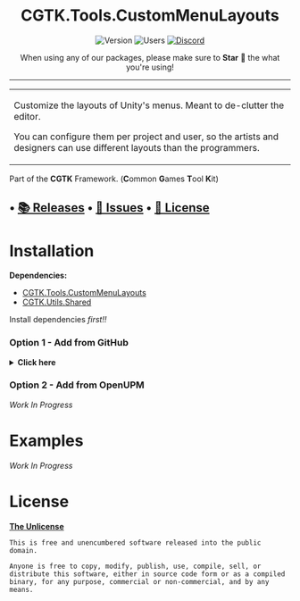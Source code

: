 <!-- toc -->
<div style="text-align: center;">

# CGTK.Tools.CustomMenuLayouts

![Version]( https://img.shields.io/github/package-json/v/Common-Games/Tools.CustomMenuLayouts?style=for-the-badge)
![Users](   https://img.shields.io/github/stars/Common-Games/Tools.CustomMenuLayouts?color=orange&style=for-the-badge)
[![Discord](https://img.shields.io/discord/763171539763462144?color=%237289DA&label=discord&logo=discord&style=for-the-badge)](https://discord.gg/S9wHQ96)

When using any of our packages, please make sure to <b>Star</b> 🌟 the what you're using!

</div>
<!-- tocstop -->

------

<table>
<tr>
<td>

Customize the layouts of Unity's menus. Meant to de-clutter the editor.

You can configure them per project and user, so the artists and designers can use different layouts than the programmers.

</td>
</tr>
</table>

Part of the **CGTK** Framework. (**C**ommon **G**ames **T**ool **K**it)

• [📚 Releases](https://github.com/Common-Games/Tools.CustomMenuLayouts/releases)
• [💬 Issues](  https://github.com/Common-Games/Tools.CustomMenuLayouts/issues)
• [📝 License]( https://github.com/Common-Games/Tools.CustomMenuLayouts/blob/stable/LICENSE)
------
# Installation

**Dependencies:**
* [CGTK.Tools.CustomMenuLayouts](https://github.com/Common-Games/Utils.Extensions)
* [CGTK.Utils.Shared](           https://github.com/Common-Games/Utils.Shared)

Install dependencies _first!!_

### Option 1 - Add from GitHub
<details>
<summary> <b>Click here</b> </summary>

1. Install all dependencies.
2. Open `Window/Package Manager`
3. Click <kbd>+</kbd>
4. <kbd>Add from Git URL</kbd>
5. `https://github.com/Common-Games/Tools.CustomMenuLayouts.git` <kbd>Add</kbd>

<b>Note that Unity doesn't give you the ability to receive updates through the Package Manager this way, you will have to update manually!!</b>
</details>

### Option 2 - Add from OpenUPM

*Work In Progress*

# Examples
*Work In Progress*

# License

[**The Unlicense**](../LICENSE.md)
  ```text
  This is free and unencumbered software released into the public domain.
    
  Anyone is free to copy, modify, publish, use, compile, sell, or
  distribute this software, either in source code form or as a compiled
  binary, for any purpose, commercial or non-commercial, and by any
  means.
  ```
